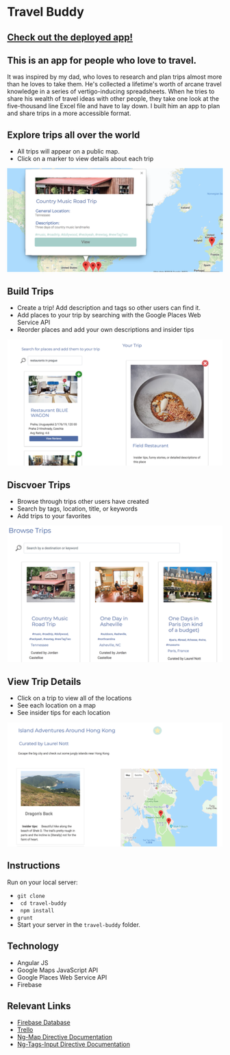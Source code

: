# Travel Buddy
## [Check out the deployed app!](https://nss-capstone-75d59.firebaseapp.com/#!/home)

## This is an app for people who love to travel. 
It was inspired by my dad, who loves to research and plan trips almost more than he loves to take them. He's collected a lifetime's worth of arcane travel knowledge in a series of vertigo-inducing spreadsheets. When he tries to share his wealth of travel ideas with other people, they take one look at the five-thousand line Excel file and have to lay down. I built him an app to plan and share trips in a more accessible format.

## Explore trips all over the world
- All trips will appear on a public map. 
- Click on a marker to view details about each trip

!["browse trips"](travel-buddy/images/screenshots/map.png)
## Build Trips
- Create a trip! Add description and tags so other users can find it.
- Add places to your trip by searching with the Google Places Web Service API
- Reorder places and add your own descriptions and insider tips

!["build trip"](travel-buddy/images/screenshots/build-trip.png)

## Discvoer Trips
- Browse through trips other users have created
- Search by tags, location, title, or keywords
- Add trips to your favorites

!["browse trips"](travel-buddy/images/screenshots/browse-trips.png)

## View Trip Details
- Click on a trip to view all of the locations
- See each location on a map
- See insider tips for each location

!["browse trips"](travel-buddy/images/screenshots/trip-details.png)

## Instructions

Run on your local server:
- `` git clone ``
- `` cd travel-buddy``
- `` npm install``
- `` grunt ``
- Start your server in the `travel-buddy` folder.

## Technology
- Angular JS
- Google Maps JavaScript API
- Google Places Web Service API
- Firebase 

## Relevant Links
- [Firebase Database](https://console.firebase.google.com/project/nss-capstone-75d59/database)
- [Trello](https://trello.com/b/Tzkh8R6N/capstone)
- [Ng-Map Directive Documentation](https://ngmap.github.io/)
- [Ng-Tags-Input Directive Documentation](http://mbenford.github.io/ngTagsInput/)

